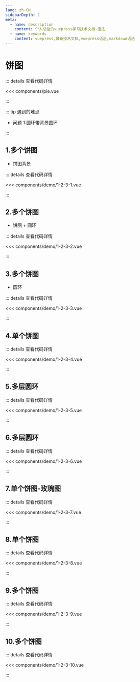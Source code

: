 ```yaml
---
lang: zh-CN
sidebarDepth: 2
meta:
  - name: description
    content: 个人总结的vuepress学习技术文档-语法
  - name: keywords
    content: vuepress,最新技术文档,vuepress语法,markdown语法
---
```


# 饼图

::: details 查看代码详情

<<< components/pie.vue

:::

::: tip 遇到的难点

- 问题 1:圆环带背景圆环

:::

## 1.多个饼图

- 饼图背景

  <Container url="https://zhoubichuan.com/resume/demo/?type=echarts&name=1-2-3-1.vue" />

::: details 查看代码详情

<<< components/demo/1-2-3-1.vue

:::

## 2.多个饼图

- 饼图 + 圆环

  <Container url="https://zhoubichuan.com/resume/demo/?type=echarts&name=1-2-3-2.vue" />

::: details 查看代码详情

<<< components/demo/1-2-3-2.vue

:::

## 3.多个饼图

- 圆环

  <Container url="https://zhoubichuan.com/resume/demo/?type=echarts&name=1-2-3-3.vue" />

::: details 查看代码详情

<<< components/demo/1-2-3-3.vue

:::

## 4.单个饼图

  <Container url="https://zhoubichuan.com/resume/demo/?type=echarts&name=1-2-3-4.vue" />

::: details 查看代码详情

<<< components/demo/1-2-3-4.vue

:::

## 5.多层圆环

  <Container url="https://zhoubichuan.com/resume/demo/?type=echarts&name=1-2-3-5.vue" />

::: details 查看代码详情

<<< components/demo/1-2-3-5.vue

:::

## 6.多层圆环

  <Container url="https://zhoubichuan.com/resume/demo/?type=echarts&name=1-2-3-6.vue" />

::: details 查看代码详情

<<< components/demo/1-2-3-6.vue

:::

## 7.单个饼图-玫瑰图

  <Container url="https://zhoubichuan.com/resume/demo/?type=echarts&name=1-2-3-7.vue" />

::: details 查看代码详情

<<< components/demo/1-2-3-7.vue

:::

## 8.单个饼图

  <Container url="https://zhoubichuan.com/resume/demo/?type=echarts&name=1-2-3-8.vue" />

::: details 查看代码详情

<<< components/demo/1-2-3-8.vue

:::

## 9.多个饼图

  <Container url="https://zhoubichuan.com/resume/demo/?type=echarts&name=1-2-3-9.vue" />

::: details 查看代码详情

<<< components/demo/1-2-3-9.vue

:::

## 10.多个饼图

  <Container url="https://zhoubichuan.com/resume/demo/?type=echarts&name=1-2-3-10.vue" />

::: details 查看代码详情

<<< components/demo/1-2-3-10.vue

:::

